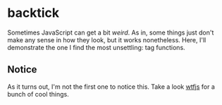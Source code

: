 # backtick
Sometimes JavaScript can get a bit *weird*. As in, some things just don't make any sense in how they look, but it works nonetheless. Here, I'll demonstrate the one I find the most unsettling: tag functions.

## Notice
As it turns out, I'm not the first one to notice this. Take a look [wtfjs](https://github.com/denysdovhan/wtfjs) for a bunch of cool things.
